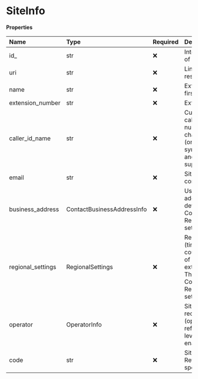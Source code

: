 # SiteInfo

**Properties**

| Name              | Type                       | Required | Description                                                                                                                   |
| :---------------- | :------------------------- | :------- | :---------------------------------------------------------------------------------------------------------------------------- |
| id\_              | str                        | ❌       | Internal identifier of a site extension                                                                                       |
| uri               | str                        | ❌       | Link to a site resource                                                                                                       |
| name              | str                        | ❌       | Extension user first name                                                                                                     |
| extension_number  | str                        | ❌       | Extension number                                                                                                              |
| caller_id_name    | str                        | ❌       | Custom name of a caller. Max number of characters is 15 (only alphabetical symbols, numbers and commas are supported)         |
| email             | str                        | ❌       | Site extension contact email                                                                                                  |
| business_address  | ContactBusinessAddressInfo | ❌       | User's business address. The default is Company (Auto-Receptionist) settings                                                  |
| regional_settings | RegionalSettings           | ❌       | Regional data (timezone, home country, language) of an extension/account. The default is Company (Auto-Receptionist) settings |
| operator          | OperatorInfo               | ❌       | Site Fax/SMS recipient (operator) reference. Multi-level IVR should be enabled                                                |
| code              | str                        | ❌       | Site code value. Returned only if specified                                                                                   |

<!-- This file was generated by liblab | https://liblab.com/ -->
